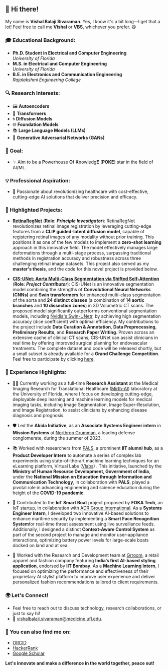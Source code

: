 ## 👋 Hi there!
My name is **Vishal Balaji Sivaraman**. Yes, I know it's a bit long—I get that a lot! Feel free to call me **Vishal** or **VBS**, whichever you prefer. 😄

### 🎓 Educational Background:
- **Ph.D. Student in Electrical and Computer Engineering**  
  _University of Florida_
- **M.S. in Electrical and Computer Engineering**  
  _University of Florida_
- **B.E. in Electronics and Communication Engineering**  
  _Rajalakshmi Engineering College_

### 🔍 Research Interests:
- 🖼️ **Autoencoders**
- 🤖 **Transformers**
- 🌀 **Diffusion Models**
- 🌐 **Foundation Models**
- 📚 **Large Language Models (LLMs)**
- 🔁 **Generative Adversarial Networks (GANs)**

### 🎯 Goal:
- ✨ Aim to be a **P**owerhouse **O**f **K**nowledg**E** (**POKE**) star in the field of AI/ML.

### 💡 Professional Aspiration:
- 🚀 Passionate about revolutionizing healthcare with cost-effective, cutting-edge AI solutions that deliver precision and efficacy.

### 🌟 Highlighted Projects:
- [**RetinaRegNet**](https://export.arxiv.org/abs/2404.16017) (**Role**: ***Principle Investigator***): RetinaRegNet revolutionizes retinal image registration by leveraging cutting-edge features from a **CLIP guided-latent diffusion model**, capable of registering retinal images of any modality without prior training. This positions it as one of the few models to implement a **zero-shot learning** approach in this innovative field. The model effectively manages large deformations through a multi-stage process, surpassing traditional methods in registration accuracy and robustness across three challenging retinal image datasets. This project also served as my **master's thesis**, and the code for this novel project is provided below.
 
- [**CIS-UNet: Aorta Multi-Class Segmentation via Shifted Self-Attention**](https://arxiv.org/abs/2401.13049) (**Role**: ***Project Contributor***): CIS-UNet is an innovative segmentation model combining the strengths of **Convolutional Neural Networks (CNNs)** and **Swin transformers** for enhanced multi-class segmentation of the aorta and **24 distinct classes** (a combination of **14 aortic branches** and **10 dissection zones**) in 3D Volumetric CT scans. The proposed model significantly outperforms conventional segmentation models, including [Nvidia's Swin-UNetr](https://developer.nvidia.com/blog/novel-transformer-model-achieves-state-of-the-art-benchmarks-in-3d-medical-image-analysis/), by achieving high segmentation accuracy (dice coefficient) with optimal efficiency. My contributions to the project include **Data Curation & Annotation**, **Data Preprocessing**, **Preliminary Results**, and **Research Paper Writing**. Proven across an extensive cache of clinical CT scans, CIS-UNet can assist clinicians in real time by offering improved surgical planning for endovascular treatments. The complete dataset and code will be released shortly, but a small subset is already available for a **Grand Challenge Competition**. Feel free to participate by clicking [here](https://aortaseg24.grand-challenge.org/).

  
### 💼 Experience Highlights:
- 👨‍🔬 Currently working as a full-time **Research Assistant** at the Medical Imaging Research for Translational Healthcare ([Mirth-AI](https://mirthai.medicine.ufl.edu/)) laboratory at the University of Florida, where I focus on developing cutting-edge, deployable deep learning and machine learning models for medical imaging tasks, including Image Segmentation, Image Super-Resolution, and Image Registration, to assist clinicians by enhancing disease diagnosis and prognosis.

- 🛡️ Led the **Akida Initiative**, as an **Associate Systems Engineer intern** in **Mission Systems** at [Northrop Grumman](https://www.northropgrumman.com/), a leading defense conglomerate, during the summer of 2023.

- 📚 Worked with researchers from [PALS](https://palspgm.com/), a prominent **IIT alumni hub**, as a **Product Developer Intern** to automate a series of complex lab experiments using state-of-the-art machine learning techniques for an eLearning platform, Virtual Labs ([Vlabs](https://palspgm.com/vlabs/)) . This initiative, launched by the **Ministry of Human Resource Development, Government of India**, under the **National Mission on Education through Information and Communication Technology**, in collaboration with **PALS**, played a pivotal role in advancing engineering and science education during the height of the **COVID-19 pandemic**.

- 🚢 Contributed to the **IoT Smart Boat** project proposed by **FOKA Tech**, an IoT startup, in collaboration with [ADR Group International](https://adrgrp.com/). As a **Systems Engineer Intern**, I developed two innovative AI-based solutions to enhance maritime security by implementing a **Smart Face Recognition System**for real-time threat assessment using live surveillance feeds. Additionally, I designed a distinct **Context-Aware Control System** as part of the second project to manage and monitor user-appliance interactions, optimizing battery power levels for large-scale boats docked on land and at sea.

- 👗 Worked with the Research and Development team at [Grroom](https://grroom.in/), a retail apparel and fashion company featuring **India’s first AI-based styling application**, endorsed by **IIT Bombay**. As a **Machine Learning Intern**, I focused on optimizing the performance and effectiveness of their proprietary AI stylist platform to improve user experience and deliver personalized fashion recommendations tailored to client requirements.
  

### 🌍 Let's Connect!
- Feel free to reach out to discuss technology, research collaborations, or just to say hi!
- 📧 vishalbalaji.sivaraman@medicine.ufl.edu.
### 📱 You can also find me on:
- [ORCID](https://orcid.org/0000-0002-6807-3957)
- [HackerRank](https://www.hackerrank.com/profile/vi_sivaraman)
- [Google Scholar](https://scholar.google.com/citations?user=l60AN2gAAAAJ&hl=en)

**Let's innovate and make a difference in the world together, peace out!**
